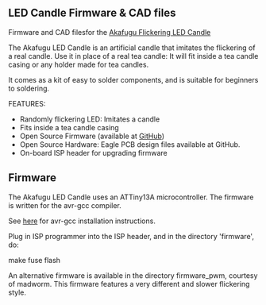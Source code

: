 LED Candle Firmware & CAD files
--------------------------

Firmware and CAD filesfor the [Akafugu Flickering LED Candle](http://www.akafugu.jp/posts/products/ledcandle/)

The Akafugu LED Candle is an artificial candle that imitates the flickering of
a real candle. Use it in place of a real tea candle: It will fit
inside a tea candle casing or any holder made for tea candles.

It comes as a kit of easy to solder components, and is suitable for beginners
to soldering.

FEATURES:

* Randomly flickering LED: Imitates a candle
* Fits inside a tea candle casing
* Open Source Firmware (available at [GitHub](https://github.com/akafugu/ledcandle))
* Open Source Hardware: Eagle PCB design files available at GitHub.
* On-board ISP header for upgrading firmware

Firmware
--------

The Akafugu LED Candle uses an ATTiny13A microcontroller. The firmware is written for the
avr-gcc compiler.

See [here](http://www.akafugu.jp/posts/resources/avr-gcc/) for avr-gcc installation instructions.

Plug in ISP programmer into the ISP header, and in the directory 'firmware', do:

make fuse flash

An alternative firmware is available in the directory firmware_pwm, courtesy of madworm.
This firmware features a very different and slower flickering style.

